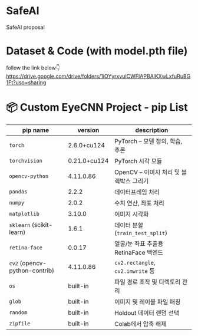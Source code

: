 # SafeAI
SafeAI proposal

# Dataset & Code (with model.pth file)

follow the link below👇 
https://drive.google.com/drive/folders/1iOYyrxvuICWFIAPBAlKXwLxfuRuBG1Ft?usp=sharing



# 📦 Custom EyeCNN Project - pip List

| pip name             | version       | description |
|----------------------|------------|------|
| `torch`              | 2.6.0+cu124 | PyTorch – 모델 정의, 학습, 추론 |
| `torchvision`        | 0.21.0+cu124 | PyTorch 시각 모듈 |
| `opencv-python`      | 4.11.0.86   | OpenCV – 이미지 처리 및 블랙박스 그리기 |
| `pandas`             | 2.2.2       | 데이터프레임 처리 |
| `numpy`              | 2.0.2       | 수치 연산, 좌표 처리 |
| `matplotlib`         | 3.10.0      | 이미지 시각화 |
| `sklearn` (scikit-learn) | 1.6.1  | 데이터 분할 (`train_test_split`) |
| `retina-face`        | 0.0.17      | 얼굴/눈 좌표 추출용 RetinaFace 백엔드 |
| `cv2` (opencv-python-contrib) | 4.11.0.86 | `cv2.rectangle`, `cv2.imwrite` 등 |
| `os`                 | built-in    | 파일 경로 조작 및 디렉토리 관리 |
| `glob`               | built-in    | 이미지 및 레이블 파일 매칭 |
| `random`             | built-in    | Holdout 데이터 랜덤 선택 |
| `zipfile`            | built-in    | Colab에서 압축 해제 |
